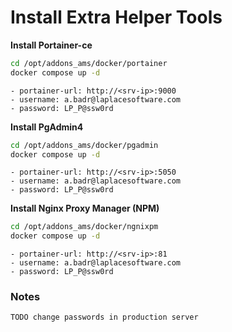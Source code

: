 # Install Extra Helper Tools

**Install Portainer-ce**
   ```bash
   cd /opt/addons_ams/docker/portainer
   docker compose up -d
   ```
    - portainer-url: http://<srv-ip>:9000
    - username: a.badr@laplacesoftware.com
    - password: LP_P@ssw0rd

**Install PgAdmin4**
   ```bash
   cd /opt/addons_ams/docker/pgadmin
   docker compose up -d
   ```
    - portainer-url: http://<srv-ip>:5050
    - username: a.badr@laplacesoftware.com
    - password: LP_P@ssw0rd

**Install Nginx Proxy Manager (NPM)**
   ```bash
   cd /opt/addons_ams/docker/ngnixpm
   docker compose up -d
   ```
    - portainer-url: http://<srv-ip>:81
    - username: a.badr@laplacesoftware.com
    - password: LP_P@ssw0rd

### Notes
    TODO change passwords in production server 
